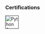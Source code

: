 ### Certifications

<a href="" target="_blank"> <img align="left" src="https://images.credly.com/size/340x340/images/d8017c77-3cc0-4fdf-8e17-62e50632812e/bronze_1_small.png" alt="Python Associate" height="42px"/> </a>

